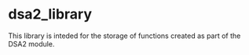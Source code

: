# dsa2_library
This library is inteded for the storage of functions created as part of the DSA2 module.